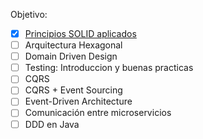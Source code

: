 Objetivo:

- [x] [Principios SOLID aplicados](./principios_solid_aplicados/)
- [ ] Arquitectura Hexagonal
- [ ] Domain Driven Design
- [ ] Testing: Introduccion y buenas practicas
- [ ] CQRS
- [ ] CQRS + Event Sourcing
- [ ] Event-Driven Architecture
- [ ] Comunicación entre microservicios
- [ ] DDD en Java

